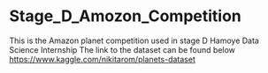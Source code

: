 # Stage_D_Amozon_Competition
This is the Amazon planet competition used in stage D Hamoye Data Science Internship The link to the dataset can be found below https://www.kaggle.com/nikitarom/planets-dataset
